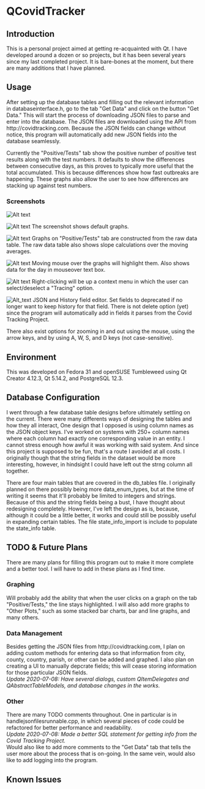 # QCovidTracker

   <h2>Introduction</h2>
    This is a personal project aimed at getting re-acquainted with Qt. I have developed around a dozen or so projects, but it has been several years since my last completed project.
    It is bare-bones at the moment, but there are many additions that I have planned.
    <h2>Usage</h2>
    After setting up the database tables and filling out the relevant information in databaseinterface.h, go to the tab "Get Data" and click on the button "Get Data." 
    This will start the process of downloading JSON files to parse and enter into the database.
    The JSON files are downloaded using the API from http://covidtracking.com.
    Because the JSON fields can change without notice, this program will automatically add new JSON fields into the database seamlessly.
    
  Currently the "Positive/Tests" tab show the positive number of positive test results along with the test numbers. 
    It defaults to show the differences between consecutive days, as this proves to typically more useful that the total accumulated.
    This is because differences show how fast outbreaks are happening.
    These graphs also allow the user to see how differences are stacking up against test numbers.
    <h3>Screenshots</h3>
    ![Alt text](/screenshots/getting_data.png?raw=true "Getting Data")
    
   ![Alt text](/screenshots/AZ_positive_tests.png?raw=true "AZ Positive/Tests")
   The screenshot shows default graphs.
   
  ![Alt text](/screenshots/AZ_raw_data.png?raw=true "Raw Data")
  Graphs on "Positive/Tests" tab are constructed from the raw data table. The raw data table also shows slope calculations over the moving averages.
  
  ![Alt text](/screenshots/AZ_tests_moving_avg_highlight.png?raw=true "Mouse Highlights graph")
  Moving mouse over the graphs will highlight them. Also shows data for the day in mouseover text box.
  
  ![Alt text](/screenshots/AZ_tracing.png?raw=true "Tracing")
  Right-clicking will be up a context menu in which the user can select/deselect a "Tracing" option.

  ![Alt_text](/screenshots/json_field_editor.png?raw=true "JSON/History editor")
  JSON and History field editor. Set fields to deprecated if no longer want to keep history for that field. There is not delete option (yet) since the program will automatically add in fields it parses from the Covid Tracking Project.
    
    
   There also exist options for zooming in and out using the mouse, using the arrow keys, and by using A, W, S, and D keys (not case-sensitive).
    
   <h2>Environment</h2>
        This was developed on Fedora 31 and openSUSE Tumbleweed using Qt Creator 4.12.3, Qt 5.14.2, and PostgreSQL 12.3.
    <h2>Database Configuration</h2>
        I went through a few database table designs before ultimately settling on the current. There were many differents ways of designing the tables and how they all interact, One design that I opposed is using column names as the JSON object keys. I've worked on systems with 250+ column names where each column had exactly one corresponding value in an entity. I cannot stress enough how awful it was working with said system. And since this project is supposed to be fun, that's a route I avoided at all costs.
        I originally though that the string fields in the dataset would be more interesting, however, in hindsight I could have left out the strng column all together.
        
   There are four main tables that are covered in the db_tables file. I originally planned on there possibly being more data_enum_types, but at the time of writing it seems that it'll probably be limited to integers and strings. 
        Because of this and the string fields being a bust, I have thought about redesigning completely.
        However, I've left the design as is, because, although it could be a little better, it works and could still be possibly useful in expanding certain tables.
        The file state_info_import is include to populate the state_info table.
        
   <h2>TODO & Future Plans</h2> 
        There are many plans for filling this program out to make it more complete and a better tool.
        I will have to add in these plans as I find time.
        <h3>Graphing</h3>
        Will probably add the ability that when the user clicks on a graph on the tab "Positive/Tests," the line stays highlighted.
        I will also add more graphs to "Other Plots," such as some stacked bar charts, bar and line graphs, and many others.
        <h3>Data Management</h3>
        Besides getting the JSON files from http://covidtracking.com, I plan on adding custom methods for entering data so that information from city, county, country, parish, or other can be added and graphed.
        I also plan on creating a UI to manually depcrate fields; this will cease storing information for those particular JSON fields.
	<br>
	<i>Update 2020-07-08: Have several dialogs, custom QItemDelegates and QAbstractTableModels, and database changes in the works.</i>
        <h3>Other</h3>
        There are many TODO comments throughout. One in particular is in handlejsonfilesrunnable.cpp, in which several pieces of code could be refactored for better performance and readability. 
	<br>
	<i>Update 2020-07-08: Made a better SQL statement for getting info from the Covid Tracking Project. </i>
	<br>
        Would also like to add more comments to the "Get Data" tab that tells the user more about the process that is on-going.
        In the same vein, would also like to add logging into the program.
   <h2>Known Issues</h2>
